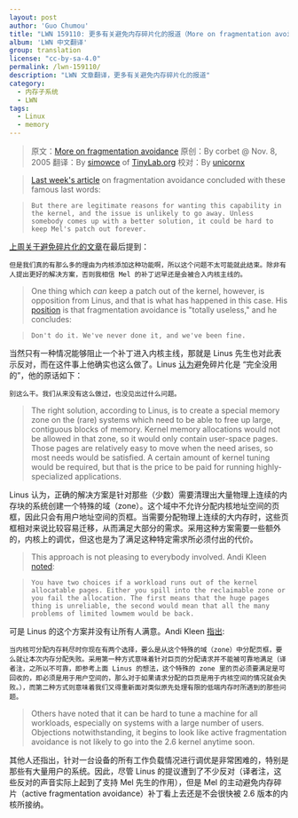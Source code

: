 ```yaml
---
layout: post
author: 'Guo Chumou'
title: "LWN 159110: 更多有关避免内存碎片化的报道（More on fragmentation avoidance）"
album: 'LWN 中文翻译'
group: translation
license: "cc-by-sa-4.0"
permalink: /lwn-159110/
description: "LWN 文章翻译，更多有关避免内存碎片化的报道"
category:
  - 内存子系统
  - LWN
tags:
  - Linux
  - memory
---
```


> 原文：[More on fragmentation avoidance](https://lwn.net/Articles/159110/)
> 原创：By corbet @ Nov. 8, 2005
> 翻译：By [simowce](https://github.com/simowce) of [TinyLab.org][1]
> 校对：By [unicornx](https://github.com/unicornx)

> [Last week's article](lwn-158211/) on fragmentation avoidance concluded with these famous last words:

>     But there are legitimate reasons for wanting this capability in the kernel, and the issue is unlikely to go away. Unless somebody comes up with a better solution, it could be hard to keep Mel's patch out forever.

[上周关于避免碎片化的文章](/lwn-101230/)在最后提到：

    但是我们真的有那么多的理由为内核添加这种功能啊，所以这个问题不太可能就此结束。除非有人提出更好的解决方案，否则我相信 Mel 的补丁迟早还是会被合入内核主线的。

> One thing which *can* keep a patch out of the kernel, however, is opposition from Linus, and that is what has happened in this case. His [position](https://lwn.net/Articles/159111/) is that fragmentation avoidance is "totally useless," and he concludes:

>     Don't do it. We've never done it, and we've been fine.

当然只有一种情况能够阻止一个补丁进入内核主线，那就是 Linus 先生也对此表示反对，而在这件事上他确实也这么做了。Linus [认为][2]避免碎片化是 “完全没用的”，他的原话如下：

    别这么干。我们从来没有这么做过，也没见出过什么问题。

> The right solution, according to Linus, is to create a special memory zone on the (rare) systems which need to be able to free up large, contiguous blocks of memory. Kernel memory allocations would not be allowed in that zone, so it would only contain user-space pages. Those pages are relatively easy to move when the need arises, so most needs would be satisfied. A certain amount of kernel tuning would be required, but that is the price to be paid for running highly-specialized applications.

Linus 认为，正确的解决方案是针对那些（少数）需要清理出大量物理上连续的内存块的系统创建一个特殊的域（zone）。这个域中不允许分配内核地址空间的页框，因此只会有用户地址空间的页框。当需要分配物理上连续的大内存时，这些页框相对来说比较容易迁移，从而满足大部分的需求。采用这种方案需要一些额外的，内核上的调优，但这也是为了满足这种特定需求所必须付出的代价。

> This approach is not pleasing to everybody involved. Andi Kleen [noted](https://lwn.net/Articles/159112/):

>     You have two choices if a workload runs out of the kernel allocatable pages. Either you spill into the reclaimable zone or you fail the allocation. The first means that the huge pages thing is unreliable, the second would mean that all the many problems of limited lowmem would be back.

可是 Linus 的这个方案并没有让所有人满意。Andi Kleen [指出](https://lwn.net/Articles/159112/):

    当内核可分配内存耗尽时你现在有两个选择，要么是从这个特殊的域（zone）中分配页框，要么就让本次内存分配失败。采用第一种方式意味着针对巨页的分配请求并不能被可靠地满足（译者注，之所以不可靠，即参考上面 Linus 的想法，这个特殊的 zone 里的页必须要满足是可回收的，即必须是用于用户空间的，那么对于如果请求分配的巨页是用于内核空间的情况就会失败。），而第二种方式则意味着我们又得重新面对类似原先处理有限的低端内存时所遇到的那些问题。

> Others have noted that it can be hard to tune a machine for all workloads, especially on systems with a large number of users. Objections notwithstanding, it begins to look like active fragmentation avoidance is not likely to go into the 2.6 kernel anytime soon.

其他人还指出，针对一台设备的所有工作负载情况进行调优是非常困难的，特别是那些有大量用户的系统。因此，尽管 Linus 的提议遭到了不少反对（译者注，这些反对的声音实际上起到了支持 Mel 先生的作用），但是 Mel 的主动避免内存碎片（active fragmentation avoidance）补丁看上去还是不会很快被 2.6 版本的内核所接纳。


  [1]: http://tinylab.org
  [2]: https://lwn.net/Articles/159111/
